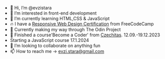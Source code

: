 - 👋 Hi, I’m @evzistara
- 👀 I’m interested in front-end development
- 🌱 I’m currently learning HTML,CSS & JavaScript
- 🔥 I have a [Responsive Web Design Certification](https://www.freecodecamp.org/certification/evzis/responsive-web-design) from FreeCodeCamp
- 🚀 Currently making my way through The Odin Project
- 💃 Finished a course'Become a Coder' from [Czechitas](https://www.czechitas.cz/en). 12.09.-19.12.2023
- Starting a JavaScript course 17.1.2024
- 💞️ I’m looking to collaborate on anything fun 
- 📫 How to reach me -> evzi.stara@gmail.com

<!---
evzistara/evzistara is a ✨ special ✨ repository because its `README.md` (this file) appears on your GitHub profile.
You can click the Preview link to take a look at your changes.
--->
